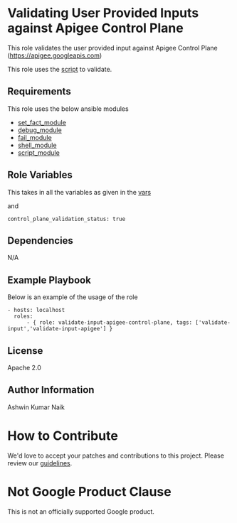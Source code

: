 Validating User Provided Inputs against Apigee Control Plane
=========

This role validates the user provided input against Apigee Control Plane (https://apigee.googleapis.com)

This role uses the [script](./files/validate_apigee_objects.py) to validate.

Requirements
------------

This role uses the below ansible modules
* [set_fact_module](https://docs.ansible.com/ansible/latest/collections/ansible/builtin/set_fact_module.html)
* [debug_module](https://docs.ansible.com/ansible/latest/collections/ansible/builtin/debug_module.html)
* [fail_module](https://docs.ansible.com/ansible/latest/collections/ansible/builtin/fail_module.html)
* [shell_module](https://docs.ansible.com/ansible/latest/collections/ansible/builtin/shell_module.html)
* [script_module](https://docs.ansible.com/ansible/latest/collections/ansible/builtin/script_module.html)

Role Variables
--------------

This takes in all the variables as given in the [vars](../../vars/vars.yaml)

and 

```
control_plane_validation_status: true
```

Dependencies
------------

N/A

Example Playbook
----------------

Below is an example of the usage of the role

    - hosts: localhost
      roles:
          - { role: validate-input-apigee-control-plane, tags: ['validate-input','validate-input-apigee'] }


License
-------

Apache 2.0

Author Information
------------------

Ashwin Kumar Naik
<!-- BEGIN Google How To Contribute -->
# How to Contribute

We'd love to accept your patches and contributions to this project. Please review our [guidelines](../../CONTRIBUTING.md).
<!-- END Google How To Contribute -->
<!-- BEGIN Google Required Disclaimer -->

# Not Google Product Clause

This is not an officially supported Google product.
<!-- END Google Required Disclaimer -->